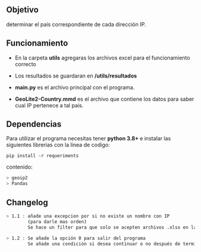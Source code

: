
## Objetivo
determinar el país correspondiente de cada dirección IP.

## Funcionamiento 

* En la carpeta <b>utils</b> agregaras los archivos excel para el funcionamiento correcto

* Los resultados se guardaran en <b>/utils/resultados</b>

* <b>main.py</b> es el archivo principal con el programa.

* <b>GeoLite2-Country.mmd</b> es el archivo que contiene los datos para saber cual IP pertenece a tal pais.

## Dependencias

Para utilizar el programa necesitas tener <b> python 3.8+ </b> e instalar las siguientes librerias con la linea de codigo:

```
pip install -r requeriments
```
contenido:
```bash
> geoip2
> Pandas
```


## Changelog

```bash
> 1.1 : añade una excepcion por si no existe un nombre con IP 
        (para darle mas orden)
        Se hace un filter para que solo se acepten archivos .xlsx en la variable "archivos"

> 1.2 : Se añade la opción 0 para salir del programa
        Se añade una condición si desea continuar o no después de terminar de convertir un archivo.
```
